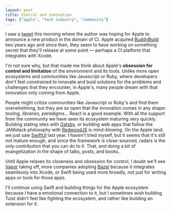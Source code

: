```yaml
---
layout: post
title: Control and innovation
tags: ["apple", "tech industry", "community"]
---
```


I saw a [tweet](https://twitter.com/kikeenrique/status/1250897617686614016?s=20) this morning where the author was hoping for Apple to announce a new product in the domain of CI.
Apple acquired [BuddyBuild](https://www.buddybuild.com/) two years ago and since then,
they seem to have working on something secret that they'll release at some point ―
perhaps a CI platform that integrates with Xcode.

I'm not sure why,
but that made me think about Apple's **obsession for control and limitation** of the environment and its tools.
Unlike more open ecosystems and communities like Javascript or Ruby,
where developers don't feel constrained to innovate and buid solutions for the problems and challenges that they encounter,
in Apple's,
many people dream with that innovation only coming from Apple.

People might critize communities like Javascript or Ruby's and find them overwhelming,
but they are so open that the innovation comes in any shape: _tooling, libraries, paradigms..._
React is a good example.
With all the support from the community we have seen its ecosystem maturing very quickly.
Building stating sites with [Gatsby](https://www.gatsbyjs.org/),
or building web apps that follow the JAMstack philosophy with [RedwoodJS](https://redwoodjs.com/) is mind-blowing.
On the Apple land, we just saw [SwiftUI](https://developer.apple.com/xcode/swiftui/) last year.
I haven't tried myself,
but it seems that it's still not mature enough,
and since the framework is close-sourced,
radars is the only contribution that you can do to it.
That, and doing a bit of evangelization in the shape of talks, posts, and books.

Until Apple relaxes its closeness and obsession for control,
I doubt we'll see [Vapor](https://vapor.codes/) taking off,
more companies adopting [Bazel](https://bazel.build/) because it integrates seamlessly into Xcode,
or Swift being used more broadly, not just for writing apps or tools for those apps.

I'll continue using Swift and building things for the Apple ecosystem because I have a emotional connection to it,
but I sometimes wish building Tuist didn't feel like fighting the ecosystem,
and rather like building an extension for it.
